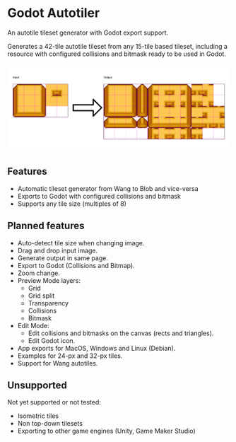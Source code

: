 # Godot Autotiler

An autotile tileset generator with Godot export support.

Generates a 42-tile autotile tileset from any 15-tile based tileset, including a
resource with configured collisions and bitmask ready to be used in Godot.

![](img/preview.png)
 
## Features

- Automatic tileset generator from Wang to Blob and vice-versa
- Exports to Godot with configured collisions and bitmask
- Supports any tile size (multiples of 8)

## Planned features
- Auto-detect tile size when changing image.
- Drag and drop input image.
- Generate output in same page.
- Export to Godot (Collisions and Bitmap).
- Zoom change.
- Preview Mode layers:
    - Grid
    - Grid split
    - Transparency
    - Collisions
    - Bitmask
- Edit Mode:
    - Edit collisions and bitmasks on the canvas (rects and triangles).
    - Edit Godot icon.
- App exports for MacOS, Windows and Linux (Debian).
- Examples for 24-px and 32-px tiles.
- Support for Wang autotiles.

## Unsupported

Not yet supported or not tested:

- Isometric tiles
- Non top-down tilesets
- Exporting to other game engines (Unity, Game Maker Studio)